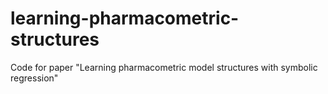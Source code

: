 # learning-pharmacometric-structures
Code for paper "Learning pharmacometric model structures with symbolic regression"
